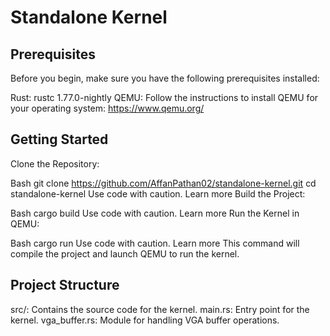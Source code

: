 # Standalone Kernel

## Prerequisites

Before you begin, make sure you have the following prerequisites installed:

Rust: rustc 1.77.0-nightly
QEMU: Follow the instructions to install QEMU for your operating system: https://www.qemu.org/
## Getting Started

Clone the Repository:

Bash
git clone https://github.com/AffanPathan02/standalone-kernel.git
cd standalone-kernel
Use code with caution. Learn more
Build the Project:

Bash
cargo build
Use code with caution. Learn more
Run the Kernel in QEMU:

Bash
cargo run
Use code with caution. Learn more
This command will compile the project and launch QEMU to run the kernel.

## Project Structure

src/: Contains the source code for the kernel.
main.rs: Entry point for the kernel.
vga_buffer.rs: Module for handling VGA buffer operations.
